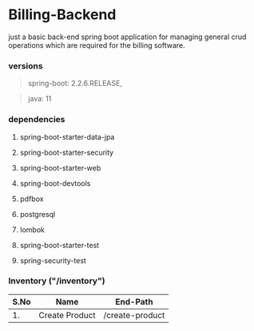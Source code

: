 # Billing-Backend
just a basic back-end spring boot application for managing general crud operations which are required for the billing software.
### versions
> spring-boot: 2.2.6.RELEASE,

> java: 11
### dependencies

1. spring-boot-starter-data-jpa

1. spring-boot-starter-security

1. spring-boot-starter-web

1. spring-boot-devtools

1. pdfbox

1. postgresql

1. lombok

1. spring-boot-starter-test

1. spring-security-test
### Inventory ("/inventory")
|  S.No | Name | End-Path |
| --------- | ------- | ------- |
| 1. | Create Product | /create-product |
